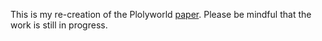 This is my re-creation of the Plolyworld [paper](https://arxiv.org/abs/2111.15491). Please be mindful that the work is still in progress.
